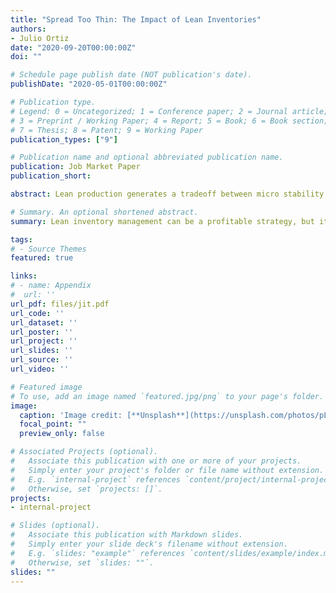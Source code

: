 ```yaml
---
title: "Spread Too Thin: The Impact of Lean Inventories"
authors:
- Julio Ortiz
date: "2020-09-20T00:00:00Z"
doi: ""

# Schedule page publish date (NOT publication's date).
publishDate: "2020-05-01T00:00:00Z"

# Publication type.
# Legend: 0 = Uncategorized; 1 = Conference paper; 2 = Journal article;
# 3 = Preprint / Working Paper; 4 = Report; 5 = Book; 6 = Book section;
# 7 = Thesis; 8 = Patent; 9 = Working Paper
publication_types: ["9"]

# Publication name and optional abbreviated publication name.
publication: Job Market Paper
publication_short: 

abstract: Lean production generates a tradeoff between micro stability and macro vulnerability. Examining public ``just-in-time" (JIT) firms, I find that JIT producers experience higher sales growth and less volatility. At the same time, JIT producers are more cyclical and sensitive to natural disasters. Motivated by these facts, I build and structurally estimate a general equilibrium model in which heterogeneous firms can adopt JIT. The estimated model implies that while JIT producers enjoy a 1% increase in steady state firm value, an unanticipated disaster akin to the COVID-19 shock results in a 1.6 percentage point sharper output contraction relative to a counterfactual economy with less adoption. With more JIT, previously lean businesses stock out more frequently and hoard now highly valuable materials, disrupting their production processes. 

# Summary. An optional shortened abstract.
summary: Lean inventory management can be a profitable strategy, but it renders the economy more vulnerable to unanticipated shocks. This paper quantifies the tradeoff in a structurally estimated heterogeneous firms model. (Draft coming soon)

tags:
# - Source Themes
featured: true

links:
# - name: Appendix
#  url: ''
url_pdf: files/jit.pdf
url_code: ''
url_dataset: ''
url_poster: ''
url_project: ''
url_slides: ''
url_source: ''
url_video: ''

# Featured image
# To use, add an image named `featured.jpg/png` to your page's folder. 
image:
  caption: 'Image credit: [**Unsplash**](https://unsplash.com/photos/pLCdAaMFLTE)'
  focal_point: ""
  preview_only: false

# Associated Projects (optional).
#   Associate this publication with one or more of your projects.
#   Simply enter your project's folder or file name without extension.
#   E.g. `internal-project` references `content/project/internal-project/index.md`.
#   Otherwise, set `projects: []`.
projects:
- internal-project

# Slides (optional).
#   Associate this publication with Markdown slides.
#   Simply enter your slide deck's filename without extension.
#   E.g. `slides: "example"` references `content/slides/example/index.md`.
#   Otherwise, set `slides: ""`.
slides: ""
---
```

